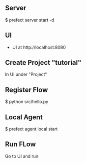 
Server
------

$ prefect server start -d

UI
--

* UI at http://localhost:8080

Create Project "tutorial"
-------------------------

In UI under "Project"

Register Flow
-------------

$ python src/hello.py

Local Agent
-----------

$ prefect agent local start


Run FLow
--------

Go to UI and run
